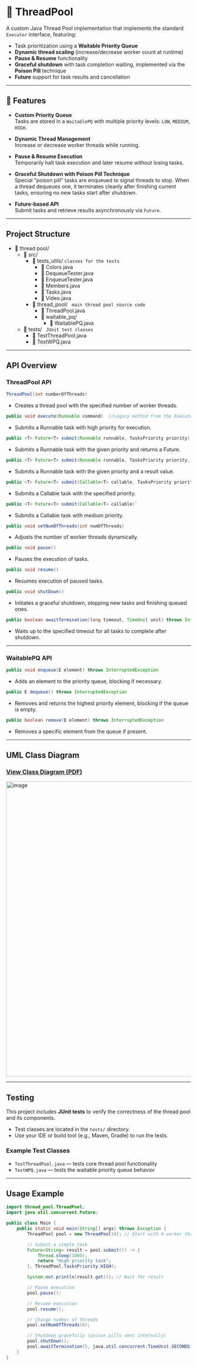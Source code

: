 # 🧵 ThreadPool

A custom Java Thread Pool implementation that implements the standard `Executor` interface, featuring:

- Task prioritization using a **Waitable Priority Queue**  
- **Dynamic thread scaling** (increase/decrease worker count at runtime)  
- **Pause & Resume** functionality  
- **Graceful shutdown** with task completion waiting, implemented via the **Poison Pill** technique  
- **Future** support for task results and cancellation  

---

## 📌 Features

- **Custom Priority Queue**  
  Tasks are stored in a `WaitablePQ` with multiple priority levels: `LOW`, `MEDIUM`, `HIGH`.

- **Dynamic Thread Management**  
  Increase or decrease worker threads while running.

- **Pause & Resume Execution**  
  Temporarily halt task execution and later resume without losing tasks.

- **Graceful Shutdown with Poison Pill Technique**  
  Special “poison pill” tasks are enqueued to signal threads to stop. When a thread dequeues one, it terminates cleanly after finishing current tasks, ensuring no new tasks start after shutdown.

- **Future-based API**  
  Submit tasks and retrieve results asynchronously via `Future`.

---

## Project Structure

- 📁 thread pool/
  - 📁 src/
    - 📁 tests_utils/ `classes for the tests`
      - 📄 Colors.java
      - 📄 DequeueTester.java
      - 📄 EnqueueTester.java
      - 📄 Members.java
      - 📄 Tasks.java
      - 📄 Video.java
    - 📁 thread_pool/ ` main thread pool source code`
      - 📄 ThreadPool.java
      - 📁 waitable_pq/
        - 📄 WaitablePQ.java
  - 📁 tests/ ` JUnit test classes`
    - 📄 TestThreadPool.java
    - 📄 TestWPQ.java

---

## API Overview

### ThreadPool API

```java
ThreadPool(int numberOfThreads)
```
- Creates a thread pool with the specified number of worker threads.

```java
public void execute(Runnable command)  //Legacy method from the Executor interface.  
```
- Submits a Runnable task with high priority for execution.

```java
public <T> Future<T> submit(Runnable runnable, TasksPriority priority)
``` 
 - Submits a Runnable task with the given priority and returns a Future.

```java
public <T> Future<T> submit(Runnable runnable, TasksPriority priority, T value)
```
 - Submits a Runnable task with the given priority and a result value.

```java
public <T> Future<T> submit(Callable<T> callable, TasksPriority priority)
```
 - Submits a Callable task with the specified priority.

```java
public <T> Future<T> submit(Callable<T> callable)`
``` 
- Submits a Callable task with medium priority.

```java
public void setNumOfThreads(int numOfThreads)
```  
 - Adjusts the number of worker threads dynamically.

```java
public void pause()
```  
 - Pauses the execution of tasks.

```java
public void resume()
```  
 - Resumes execution of paused tasks.

```java
public void shutDown()
```  
 - Initiates a graceful shutdown, stopping new tasks and finishing queued ones.

```java
public boolean awaitTermination(long timeout, TimeUnit unit) throws InterruptedException
```  
-  Waits up to the specified timeout for all tasks to complete after shutdown.

---

### WaitablePQ API

```java
public void enqueue(E element) throws InterruptedException
```  
 - Adds an element to the priority queue, blocking if necessary.

```java
public E dequeue() throws InterruptedException
```  
 - Removes and returns the highest priority element, blocking if the queue is empty.

```java
public boolean remove(E element) throws InterruptedException
```  
 - Removes a specific element from the queue if present.

---

## UML Class Diagram

### [View Class Diagram (PDF)](docs/Thread%20Pool%20Class%20Diagram.pdf)
<img width="894" height="806" alt="image" src="https://github.com/user-attachments/assets/325daec0-b945-4ba7-b4f6-17007968996c" />

---

## Testing

This project includes **JUnit tests** to verify the correctness of the thread pool and its components.

- Test classes are located in the `tests/` directory.
- Use your IDE or build tool (e.g., Maven, Gradle) to run the tests.

### Example Test Classes

- `TestThreadPool.java` — tests core thread pool functionality  
- `TestWPQ.java` — tests the waitable priority queue behavior

---

## Usage Example

```java
import thread_pool.ThreadPool;
import java.util.concurrent.Future;

public class Main {
    public static void main(String[] args) throws Exception {
        ThreadPool pool = new ThreadPool(4); // Start with 4 worker threads

        // Submit a simple task
        Future<String> result = pool.submit(() -> {
            Thread.sleep(1000);
            return "High priority task";
        }, ThreadPool.TasksPriority.HIGH);

        System.out.println(result.get()); // Wait for result

        // Pause execution
        pool.pause();

        // Resume execution
        pool.resume();

        // Change number of threads
        pool.setNumOfThreads(6);

        // Shutdown gracefully (poison pills sent internally)
        pool.shutDown();
        pool.awaitTermination(5, java.util.concurrent.TimeUnit.SECONDS);
    }
}
```
